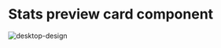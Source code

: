 # Stats preview card component
![desktop-design](https://user-images.githubusercontent.com/98693285/220166364-0639ce75-bf0e-4b64-a086-bd2b437fce22.jpg)
